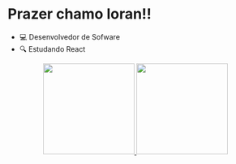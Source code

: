 # Prazer chamo loran!!
- 💻 Desenvolvedor de Sofware
- 🔍 Estudando React
<div align="center">
  <a href="https://github.com/lorran10/Projeto-portifolio">
  <img height="180em" src="https://github-readme-stats.vercel.app/api?username=lorran10&show_icons=true&theme=dracula&include_all_commits=true&count_private=true"/>
  <img height="180em" src="https://github-readme-stats.vercel.app/api/top-langs/?username=lorran10&layout=compact&langs_count=7&theme=dracula"/>
</div>

